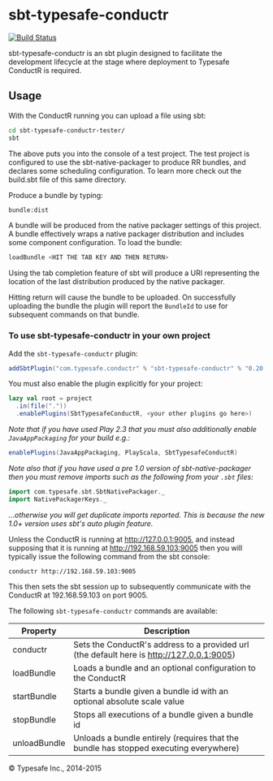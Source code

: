 # sbt-typesafe-conductr #

[![Build Status](https://api.travis-ci.org/sbt/sbt-typesafe-conductr.png?branch=master)](https://travis-ci.org/sbt/sbt-typesafe-conductr)

sbt-typesafe-conductr is an sbt plugin designed to facilitate the development lifecycle at the stage where deployment
to Typesafe ConductR is required.

## Usage

With the ConductR running you can upload a file using sbt:

```bash
cd sbt-typesafe-conductr-tester/
sbt
```

The above puts you into the console of a test project. The test project is configured to use the sbt-native-packager
to produce RR bundles, and declares some scheduling configuration. To learn more check out the build.sbt file of this
same directory.

Produce a bundle by typing:

```bash
bundle:dist
```

A bundle will be produced from the native packager settings of this project. A bundle effectively wraps a native
packager distribution and includes some component configuration. To load the bundle:

```bash
loadBundle <HIT THE TAB KEY AND THEN RETURN>
```

Using the tab completion feature of sbt will produce a URI representing the location of the last distribution
produced by the native packager.

Hitting return will cause the bundle to be uploaded. On successfully uploading the bundle the plugin will report
the `BundleId` to use for subsequent commands on that bundle.

### To use sbt-typesafe-conductr in your own project

Add the `sbt-typesafe-conductr` plugin:

```scala
addSbtPlugin("com.typesafe.conductr" % "sbt-typesafe-conductr" % "0.20.0")
```

You must also enable the plugin explicitly for your project:

```scala
lazy val root = project
  .in(file("."))
  .enablePlugins(SbtTypesafeConductR, <your other plugins go here>)
```

_Note that if you have used Play 2.3 that you must also additionally enable `JavaAppPackaging` for your build e.g.:_

```scala
enablePlugins(JavaAppPackaging, PlayScala, SbtTypesafeConductR)
```

_Note also that if you have used a pre 1.0 version of sbt-native-packager then you must remove imports such as the following from your `.sbt` files:_


```scala
import com.typesafe.sbt.SbtNativePackager._
import NativePackagerKeys._
```

_...otherwise you will get duplicate imports reported. This is because the new 1.0+ version uses sbt's auto plugin feature._

Unless the ConductR is running at http://127.0.0.1:9005, and instead supposing that it is running at
http://192.168.59.103:9005 then you will typically issue the following command from the sbt console:

```
conductr http://192.168.59.103:9005
```

This then sets the sbt session up to subsequently communicate with the ConductR at 192.168.59.103 on
port 9005.

The following `sbt-typesafe-conductr` commands are available:

Property     | Description
-------------|------------
conductr     | Sets the ConductR's address to a provided url (the default here is http://127.0.0.1:9005)
loadBundle   | Loads a bundle and an optional configuration to the ConductR
startBundle  | Starts a bundle given a bundle id with an optional absolute scale value
stopBundle   | Stops all executions of a bundle given a bundle id
unloadBundle | Unloads a bundle entirely (requires that the bundle has stopped executing everywhere)

&copy; Typesafe Inc., 2014-2015
